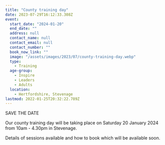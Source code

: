 ```yaml
---
title: "County training day"
date: 2023-07-29T16:12:33.308Z
event:
  start_date: "2024-01-20"
  end_date: ""
  address: null
  contact_name: null
  contact_email: null
  contact_number: ""
  book_now_link: ""
  image: "/assets/images/2023/07/county-training-day.webp"
  type:
    - Training
  age-group:
    - Inspire
    - Leaders
    - Adults
  location:
    - Hertfordshire, Stevenage
lastmod: 2022-01-25T20:32:22.789Z
---
```

SAVE THE DATE

Our county training day will be taking place on Saturday 20 January 2024 from 10am - 4.30pm in Stevenage.

Details of sessions available and how to book which will be available soon.
